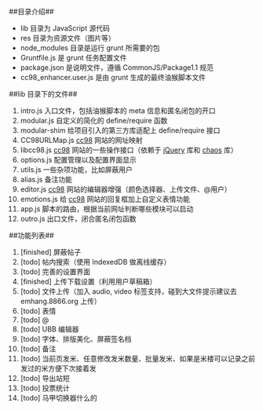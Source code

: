 ##目录介绍##

- lib 目录为 JavaScript 源代码
- res 目录为资源文件（图片等）
- node\_modules 目录是运行 grunt 所需要的包
- Gruntfile.js 是 grunt 任务配置文件
- package.json 是说明文件，遵循 CommonJS/Package1.1 规范
- cc98\_enhancer.user.js 是由 grunt 生成的最终油猴脚本文件

##lib 目录下的文件##

1. intro.js 入口文件，包括油猴脚本的 meta 信息和匿名闭包的开口
2. modular.js 自定义的简化的 define/require 函数
3. modular-shim 给项目引入的第三方库适配上 define/require 接口
4. CC98URLMap.js [cc98][1] 网站的网址映射
5. libcc98.js [cc98][1] 网站的一些操作接口（依赖于 [jQuery](http://jquery.com/download/) 库和 [chaos](https://github.com/sodatea/chaos) 库）
6. options.js 配置管理以及配置界面显示
7. utils.js 一些杂项功能，比如屏蔽用户
8. alias.js 备注功能
9. editor.js [cc98][1] 网站的编辑器增强（颜色选择器、上传文件、@用户）
10. emotions.js 给 [cc98][1] 网站的回复框加上自定义表情功能
11. app.js 脚本的路由，根据当前网址判断哪些模块可以启动
12. outro.js 出口文件，闭合匿名闭包函数

[1]: http://www.cc98.org/


##功能列表##

1. [finished] 屏蔽帖子
2. [todo] 帖内搜索（使用 IndexedDB 做离线缓存）
3. [todo] 完善的设置界面
4. [finished] 上传下载设置（利用用户草稿箱）
5. [todo] 文件上传（加入 audio, video 标签支持，碰到大文件提示建议去 emhang.8866.org 上传）
6. [todo] 表情
7. [todo] @ 
8. [todo] UBB 编辑器
9. [todo] 字体、排版美化、屏蔽签名档
10. [todo] 备注
11. [todo] 当前页发米、任意修改发米数量、批量发米、如果是米楼可以记录之前发过的米方便下次接着发
12. [todo] 导出站短
13. [todo] 投票统计
14. [todo] 马甲切换器什么的
